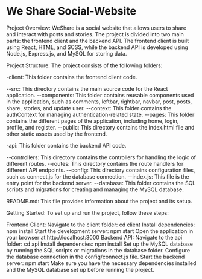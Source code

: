 # We Share Social-Website

Project Overview:
WeShare is a social website that allows users to share and interact with posts and stories. The project is divided into two main parts: the frontend client and the backend API. The frontend client is built using React, HTML, and SCSS, while the backend API is developed using Node.js, Express.js, and MySQL for storing data.

Project Structure:
The project consists of the following folders:

-client: This folder contains the frontend client code.

--src: This directory contains the main source code for the React application.
--components: This folder contains reusable components used in the application, such as comments, leftbar, rightbar, navbar, post, posts, share, stories, and update user.
--context: This folder contains the authContext for managing authentication-related state.
--pages: This folder contains the different pages of the application, including home, login, profile, and register.
--public: This directory contains the index.html file and other static assets used by the frontend.

-api: This folder contains the backend API code.

--controllers: This directory contains the controllers for handling the logic of different routes.
--routes: This directory contains the route handlers for different API endpoints.
--config: This directory contains configuration files, such as connect.js for the database connection.
--index.js: This file is the entry point for the backend server.
--database: This folder contains the SQL scripts and migrations for creating and managing the MySQL database.

README.md: This file provides information about the project and its setup.

Getting Started:
To set up and run the project, follow these steps:

Frontend Client:
Navigate to the client folder: cd client
Install dependencies: npm install
Start the development server: npm start
Open the application in your browser at http://localhost:3000
Backend API:
Navigate to the api folder: cd api
Install dependencies: npm install
Set up the MySQL database by running the SQL scripts or migrations in the database folder.
Configure the database connection in the config/connect.js file.
Start the backend server: npm start
Make sure you have the necessary dependencies installed and the MySQL database set up before running the project.
